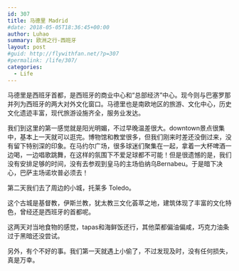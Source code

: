 ```yaml
---
id: 307
title: 马德里 Madrid
#date: 2018-05-05T18:36:45+00:00
author: Luhao
summary: 欧洲之行-西班牙
layout: post
#guid: http://flywithfan.net/?p=307
#permalink: /life/307/
categories:
  - Life
---
```

马德里是西班牙首都，是西班牙的商业中心和“总部经济”中心。现今则与巴塞罗那并列为西班牙的两大对外文化窗口。马德里也是南欧地区的旅游、文化中心，历史文化遗迹丰富，现代旅游设施齐全，服务业发达。

我们到这里的第一感觉就是阳光明媚，不过早晚温差很大。downtown景点很集中，基本上一天就可以逛完。博物馆和教堂很多，但我们刚来时差还没倒过来，没有留下特别深的印象。在马约尔广场，很多球迷们聚集在一起，拿着一大杯啤酒一边喝，一边唱歌跳舞，在这样的氛围下不爱足球都不可能！但是很遗憾的是，我们没有安排足够的时间，没有去参观到皇马的主场伯纳乌Bernabeu。于是暗下决心，巴萨主场诺坎普必须去！

第二天我们去了周边的小城，托莱多 Toledo。
  
这个古城是基督教，伊斯兰教，犹太教三文化荟萃之地，建筑体现了丰富的文化特色，曾经还是西班牙的首都呢。

这两天对当地食物的感觉，tapas和海鲜饭还行，其他菜都偏油偏咸，巧克力油条过于黑暗还没尝试。

另外，有个不好的事。我们第一天就遇上小偷了，不过发现及时，没有任何损失，真是万幸。